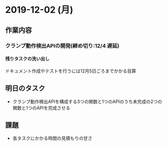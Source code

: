 # 2019-12-02 (月)

## 作業内容

### クランプ動作検出APIの開発(締め切り:12/4 遅延)

#### 残りタスクの洗い出し

ドキュメント作成やテストを行うには12月5日ごろまでかかる目算

## 明日のタスク

- クランプ動作検出APIを構成する3つの関数と1つのAPIのうち未完成の2つの関数と1つのAPIを完成させる

## 課題

- 各タスクにかかる時間の見積もりの甘さ

<!--
レスポンスがZIPならリクエストもZIPで受け付けたほうが良い？
 -->
